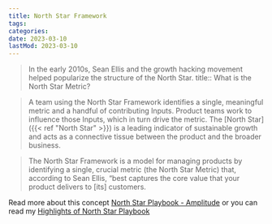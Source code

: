 ```yaml
---
title: North Star Framework
tags:
categories:
date: 2023-03-10
lastMod: 2023-03-10
---
```

> In the early 2010s, Sean Ellis and the growth hacking movement helped popularize the structure of the North Star.
title:: What is the North Star Metric?

> A team using the North Star Framework identifies a single, meaningful metric and a handful of contributing Inputs. Product teams work to influence those Inputs, which in turn drive the metric. The [North Star]({{< ref "North Star" >}}) is a leading indicator of sustainable growth and acts as a connective tissue between the product and the broader business.

> The North Star Framework is a model for managing products by identifying a single, crucial metric (the North Star Metric) that, according to Sean Ellis, “best captures the core value that your product delivers to [its] customers.

Read more about this concept [North Star Playbook - Amplitude](https://amplitude.com/north-star#:~:text=To%20address%20customer%20problems%20and,aligns%20with%20the%20bigger%20picture.) or you can read my [Highlights of North Star Playbook](https://www.notion.so/manojnayak/Amplitude-The-North-Star-Playbook-dea4687577284ef1a9c0fdf2924567b3)
